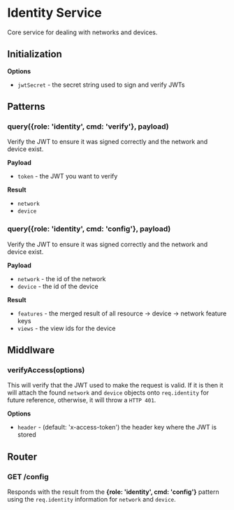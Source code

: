 # Identity Service

Core service for dealing with networks and devices.

## Initialization

**Options**

* `jwtSecret` - the secret string used to sign and verify JWTs

## Patterns

### query({role: 'identity', cmd: 'verify'}, payload)

Verify the JWT to ensure it was signed correctly and the network and device exist.

**Payload**

* `token` - the JWT you want to verify

**Result**

* `network`
* `device`

### query({role: 'identity', cmd: 'config'}, payload)

Verify the JWT to ensure it was signed correctly and the network and device exist.

**Payload**

* `network` - the id of the network
* `device` - the id of the device

**Result**

* `features` - the merged result of all resource → device → network feature keys
* `views` - the view ids for the device

## Middlware

### verifyAccess(options)

This will verify that the JWT used to make the request is valid. If it is then it will attach the found `network` and `device` objects onto `req.identity` for future reference, otherwise, it will throw a `HTTP 401`.

**Options**

* `header` - (default: 'x-access-token') the header key where the JWT is stored

## Router

### GET /config

Responds with the result from the **{role: 'identity', cmd: 'config'}** pattern using the `req.identity` information for `network` and `device`.
